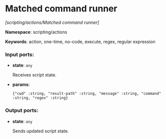 # Matched command runner

_[scripting/actions/Matched command runner]_

__Namespace__: scripting/actions

__Keywords__: action, one-time, no-code, execute, regex, regular expression

### Input ports:

* __state__: ` any `

    Receives script state.


* __params__: 
    ```
    {"cwd" :string, "result-path" :string, "message" :string, "command" :string, "regex" :string}
    ```

### Output ports:

* __state__: ` any `

    Sends updated script state.

